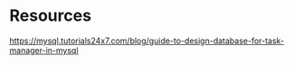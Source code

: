 # Resources
https://mysql.tutorials24x7.com/blog/guide-to-design-database-for-task-manager-in-mysql
